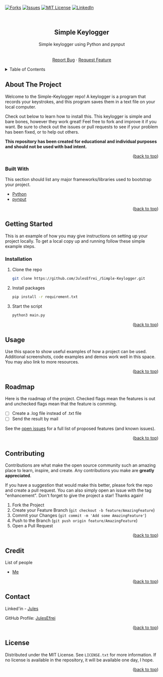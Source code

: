 <div id="top"></div>

<!-- [![Contributors][contributors-shield]][contributors-url] -->
<!-- [![Stargazers][stars-shield]][stars-url] -->
[![Forks][forks-shield]][forks-url]
[![Issues][issues-shield]][issues-url]
[![MIT License][license-shield]][license-url]
[![LinkedIn][linkedin-shield]][linkedin-url]



<!-- PROJECT LOGO -->
<br />
<div align="center">

  <h2 align="center">Simple Keylogger</h2>

  <p align="center">
    Simple keylogger using Python and pynput 
    <br />
    <!-- <a href="https://github.com/JulesEfrei/Simple-Keylogger"><strong>Explore the docs</strong></a> -->
    <br />
    <br />
    <!-- <a href="https://github.com/JulesEfrei/Simple-Keylogger">View Demo</a>
    · -->
    <a href="https://github.com/JulesEfrei/Simple-Keylogger/issues">Report Bug</a>
    ·
    <a href="https://github.com/JulesEfrei/Simple-Keylogger/pulls">Request Feature</a>
  </p>
</div>



<!-- TABLE OF CONTENTS -->
<details>
  <summary>Table of Contents</summary>
  <ol>
    <li>
      <a href="#about-the-project">About The Project</a>
      <ul>
        <li><a href="#built-with">Built With</a></li>
      </ul>
    </li>
    <li>
      <a href="#getting-started">Getting Started</a>
      <ul>
        <li><a href="#installation">Installation</a></li>
      </ul>
    </li>
    <li><a href="#usage">Usage</a></li>
    <li><a href="#roadmap">Roadmap / Features</a></li>
    <li><a href="#contributing">Contributing</a></li>
    <li><a href="#license">License</a></li>
    <li><a href="#contact">Contact</a></li>
    <li><a href="#credit">Credit</a></li>
  </ol>
</details>



<!-- ABOUT THE PROJECT -->
## About The Project

Welcome to the Simple-Keylogger repo! A keylogger is a program that records your keystrokes, and this program saves them in a text file on your local computer.

Check out below to learn how to install this. This keylogger is simple and bare bones, however they work great! Feel free to fork and improve it if you want. Be sure to check out the issues or pull requests to see if your problem has been fixed, or to help out others.

**This repository has been created for educational and individual purposes and should not be used with bad intent.**


<p align="right">(<a href="#top">back to top</a>)</p>



### Built With

This section should list any major frameworks/libraries used to bootstrap your project.

* [Python](https://www.python.org)
* [pynput](https://pypi.org/project/pynput/)

<p align="right">(<a href="#top">back to top</a>)</p>



<!-- GETTING STARTED -->
## Getting Started

This is an example of how you may give instructions on setting up your project locally.
To get a local copy up and running follow these simple example steps.


### Installation

1. Clone the repo
   ```sh
   git clone https://github.com/JulesEfrei_/Simple-Keylogger.git
   ```
3. Install packages
   ```sh
   pip install -r requirement.txt
   ```
4. Start the script
   ```sh
   python3 main.py
   ```

<p align="right">(<a href="#top">back to top</a>)</p>



<!-- USAGE EXAMPLES -->
## Usage

Use this space to show useful examples of how a project can be used. Additional screenshots, code examples and demos work well in this space. You may also link to more resources.


<p align="right">(<a href="#top">back to top</a>)</p>



<!-- ROADMAP -->
## Roadmap

Here is the roadmap of the project. Checked flags mean the features is out and unchecked flags mean that the feature is comming.

- [ ] Create a .log file instead of .txt file
- [ ] Send the result by mail

See the [open issues](https://github.com/JulesEfrei/Simple-Keylogger/issues) for a full list of proposed features (and known issues).

<p align="right">(<a href="#top">back to top</a>)</p>



<!-- CONTRIBUTING -->
## Contributing

Contributions are what make the open source community such an amazing place to learn, inspire, and create. Any contributions you make are **greatly appreciated**.

If you have a suggestion that would make this better, please fork the repo and create a pull request. You can also simply open an issue with the tag "enhancement".
Don't forget to give the project a star! Thanks again!

1. Fork the Project
2. Create your Feature Branch (`git checkout -b feature/AmazingFeature`)
3. Commit your Changes (`git commit -m 'Add some AmazingFeature'`)
4. Push to the Branch (`git push origin feature/AmazingFeature`)
5. Open a Pull Request

<p align="right">(<a href="#top">back to top</a>)</p>



<!-- Credit -->
## Credit

List of people

* [Me](https://github.com/JulesEfrei)

<p align="right">(<a href="#top">back to top</a>)</p>



<!-- CONTACT -->
## Contact

Linked'in - [Jules](https://www.linkedin.com/in/jules-bruzeau/)

GitHub Profile: [JulesEfrei](https://github.com/JulesEfrei/)

<p align="right">(<a href="#top">back to top</a>)</p>



<!-- LICENSE -->
## License

Distributed under the MIT License. See `LICENSE.txt` for more information. If no license is available in the repository, it will be available one day, I hope.

<p align="right">(<a href="#top">back to top</a>)</p>






<!-- MARKDOWN LINKS & IMAGES -->
<!-- [contributors-shield]: https://img.shields.io/github/contributors/JulesEfrei/Simple-Keylogger.svg?style=for-the-badge
[contributors-url]: https://github.com/JulesEfrei/Simple-Keylogger/graphs/contributors -->
<!-- [stars-shield]: https://img.shields.io/github/stars/JulesEfrei/Simple-Keylogger.svg?style=for-the-badge
[stars-url]: https://github.com/JulesEfrei/Simple-Keylogger/stargazers -->
[forks-shield]: https://img.shields.io/github/forks/JulesEfrei/Simple-Keylogger.svg?style=for-the-badge
[forks-url]: https://github.com/JulesEfrei/Simple-Keylogger/network/members
[issues-shield]: https://img.shields.io/github/issues/JulesEfrei/Simple-Keylogger.svg?style=for-the-badge
[issues-url]: https://github.com/JulesEfrei/Simple-Keylogger/issues
[license-shield]: https://img.shields.io/github/license/JulesEfrei/Simple-Keylogger.svg?style=for-the-badge
[license-url]: https://github.com/JulesEfrei/Simple-Keylogger/blob/master/LICENSE.txt
[linkedin-shield]: https://img.shields.io/badge/-LinkedIn-black.svg?style=for-the-badge&logo=linkedin&colorB=555
[linkedin-url]: https://www.linkedin.com/in/jules-bruzeau/
[product-screenshot]: images/screenshot.png
